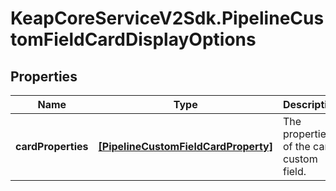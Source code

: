 # KeapCoreServiceV2Sdk.PipelineCustomFieldCardDisplayOptions

## Properties

Name | Type | Description | Notes
------------ | ------------- | ------------- | -------------
**cardProperties** | [**[PipelineCustomFieldCardProperty]**](PipelineCustomFieldCardProperty.md) | The properties of the card custom field. | [optional] 


